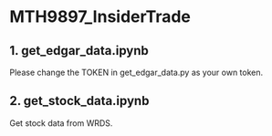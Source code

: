 # MTH9897_InsiderTrade

## 1. get_edgar_data.ipynb
Please change the TOKEN in get_edgar_data.py as your own token.

## 2. get_stock_data.ipynb
Get stock data from WRDS.
